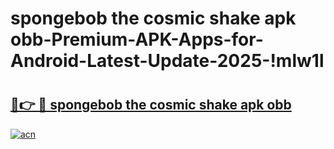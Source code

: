 # spongebob the cosmic shake apk obb-Premium-APK-Apps-for-Android-Latest-Update-2025-!mlw1l

# <h2><a href="https://googleone.com">🔗👉 🔴 spongebob the cosmic shake apk obb</a></h2>

[![acn](https://github.com/user-attachments/assets/0f9c940e-d8b0-45ae-aac7-cd30a18b3e1c)](https://googleone.com)

